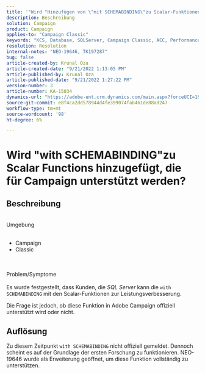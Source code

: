 ```yaml
---
title: '"Wird "Hinzufügen von \"mit SCHEMABINDING\"zu Scalar-Funktionen für Campaign unterstützt?"'
description: Beschreibung
solution: Campaign
product: Campaign
applies-to: "Campaign Classic"
keywords: "KCS, Database, SQLServer, Campaign Classic, ACC, Performance"
resolution: Resolution
internal-notes: "NEO-19646, TK197287"
bug: false
article-created-by: Krunal Oza
article-created-date: "9/21/2022 1:13:05 PM"
article-published-by: Krunal Oza
article-published-date: "9/21/2022 1:27:22 PM"
version-number: 3
article-number: KA-15034
dynamics-url: "https://adobe-ent.crm.dynamics.com/main.aspx?forceUCI=1&pagetype=entityrecord&etn=knowledgearticle&id=65c3361d-af39-ed11-9db0-0022480867bd"
source-git-commit: e8f4ca2dd578944d4fe399074fab461de88ad247
workflow-type: tm+mt
source-wordcount: '98'
ht-degree: 6%

---
```


# Wird &quot;with SCHEMABINDING&quot;zu Scalar Functions hinzugefügt, die für Campaign unterstützt werden?

## Beschreibung

<br>Umgebung<br><br>
- Campaign
- Classic



<br><br>Problem/Symptome<br><br>
Es wurde festgestellt, dass Kunden, die *SQL Server* kann die `with SCHEMABINDING` mit den Scalar-Funktionen zur Leistungsverbesserung.

Die Frage ist jedoch, ob diese Funktion in Adobe Campaign offiziell unterstützt wird oder nicht.


## Auflösung


Zu diesem Zeitpunkt `with SCHEMABINDING` nicht offiziell gemeldet. Dennoch scheint es auf der Grundlage der ersten Forschung zu funktionieren. NEO-19646 wurde als Erweiterung geöffnet, um diese Funktion vollständig zu unterstützen.
